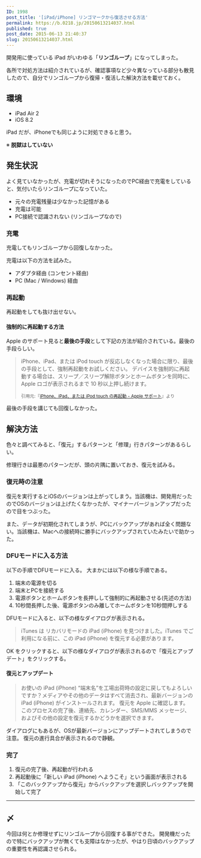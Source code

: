 ```yaml
---
ID: 1998
post_title: '[iPad/iPhone] リンゴマークから復活させる方法'
permalink: https://b.0218.jp/20150613214037.html
published: true
post_date: 2015-06-13 21:40:37
slug: 20150613214037.html
---
```

開発用に使っている iPad がいわゆる「<strong>リンゴループ</strong>」になってしまった。

各所で対処方法は紹介されているが、確認事項など少々異なっている部分も散見したので、自分でリンゴループから復帰・復活した解決方法を載せておく。
<!--more-->

<h2>環境</h2>

<ul>
<li>iPad Air 2</li>
<li>iOS 8.2</li>
</ul>

iPad だが、iPhoneでも同じように対処できると思う。

※ <strong>脱獄はしていない</strong>

<h2>発生状況</h2>

よく見ていなかったが、充電が切れそうになったのでPC経由で充電をしていると、気付いたらリンゴループになっていた。

<ul>
<li>元々の充電残量は少なかった記憶がある</li>
<li>充電は可能</li>
<li>PC接続で認識されない (リンゴループなので)</li>
</ul>

<h3>充電</h3>

充電してもリンゴループから回復しなかった。

充電は以下の方法を試みた。

<ul>
<li>アダプタ経由 (コンセント経由)</li>
<li>PC (Mac / Windows) 経由</li>
</ul>

<h3>再起動</h3>

再起動をしても抜け出せない。

<h4>強制的に再起動する方法</h4>

Apple のサポート見ると<strong>最後の手段</strong>として下記の方法が紹介されている。最後の手段らしい。

<blockquote>
  iPhone、iPad、または iPod touch が反応しなくなった場合に限り、最後の手段として、強制再起動をお試しください。 デバイスを強制的に再起動する場合は、スリープ／スリープ解除ボタンとホームボタンを同時に、Apple ロゴが表示されるまで 10 秒以上押し続けます。
  
  <small>引用元:『<a href="https://support.apple.com/ja-jp/HT201559" target="_blank">iPhone、iPad、または iPod touch の再起動 - Apple サポート</a>』より</small>
</blockquote>

最後の手段を講じても回復しなかった。

<h2>解決方法</h2>

色々と調べてみると、「復元」するパターンと「修理」行きパターンがあるらしい。

修理行きは最悪のパターンだが、頭の片隅に置いておき、復元を試みる。

<h3>復元時の注意</h3>

復元を実行するとiOSのバージョンは上がってしまう。当該機は、開発用だったのでOSのバージョンは上げたくなかったが、マイナーバージョンアップだったので目をつぶった。

また、データが初期化されてしまうが、PCにバックアップがあれば全く問題ない。当該機は、Macへの接続時に勝手にバックアップされていたみたいで助かった。

<h3>DFUモードに入る方法</h3>

以下の手順でDFUモードに入る。 
大まかには以下の様な手順である。

<ol>
<li>端末の電源を切る</li>
<li>端末とPCを接続する</li>
<li>電源ボタンとホームボタンを長押しして強制的に再起動させる(先述の方法)</li>
<li>10秒間長押した後、電源ボタンのみ離してホームボタンを10秒間押しする</li>
</ol>

DFUモードに入ると、以下の様なダイアログが表示される。

<blockquote>
  iTunes は リカバリモードの iPad (iPhone) を見つけました。iTunes でご利用になる前に、この iPad (iPhone) を復元する必要があります。
</blockquote>

OK をクリックすると、以下の様なダイアログが表示されるので「復元とアップデート」をクリックする。

<h4>復元とアップデート</h4>

<blockquote>
  お使いの iPad (iPhone) “端末名”を工場出荷時の設定に戻してもよろしいですか？メディアやその他のデータはすべて消去され、最新バージョンの iPad (iPhone) がインストールされます。 
  復元を Apple に確認します。　このプロセスの完了後、連絡先、カレンダー、SMS/MMS メッセージ、およびその他の設定を復元するかどうかを選択できます。
</blockquote>

ダイアログにもあるが、OSが最新バージョンにアップデートされてしまうので注意。
復元の進行具合が表示されるので静観。

<h3>完了</h3>

<ol>
<li>復元の完了後、再起動が行われる</li>
<li>再起動後に「新しい iPad (iPhone) へようこそ」という画面が表示される</li>
<li>「このバックアップから復元」からバックアップを選択しバックアップを開始して完了</li>
</ol>

<hr />

<h2>〆</h2>

今回は何とか修理せずにリンゴループから回復する事ができた。
開発機だったので特にバックアップが無くても支障はなかったが、やはり日頃のバックアップの重要性を再認識させられる。